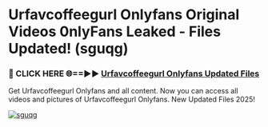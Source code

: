 # Urfavcoffeegurl Onlyfans Original Videos 0nlyFans Leaked - Files Updated! (sguqg)

<h3>🔴 CLICK HERE 🌐==►► <a href="https://tinyurl.com/ehrbuxhb" rel="nofollow">Urfavcoffeegurl Onlyfans Updated Files</a></h3>

Get Urfavcoffeegurl Onlyfans and all content. Now you can access all videos and pictures of Urfavcoffeegurl Onlyfans. New Updated Files 2025!

[![sguqg](https://i.imgur.com/lVYEuWS.gif)](https://tinyurl.com/ehrbuxhb)
